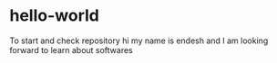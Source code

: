 # hello-world
To start and check repository
hi my name is endesh and I am looking forward to learn about softwares
